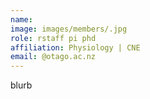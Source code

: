 ```yaml
---
name:  
image: images/members/.jpg
role: rstaff pi phd
affiliation: Physiology | CNE
email: @otago.ac.nz
---
```


blurb

